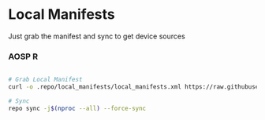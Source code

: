 # Local Manifests #
Just grab the manifest and sync to get device sources
### AOSP R ###

```bash

# Grab Local Manifest
curl -o .repo/local_manifests/local_manifests.xml https://raw.githubusercontent.com/Redmi-MT6768/local_manifests/master/eleven.xml --create-dirs

# Sync
repo sync -j$(nproc --all) --force-sync
```